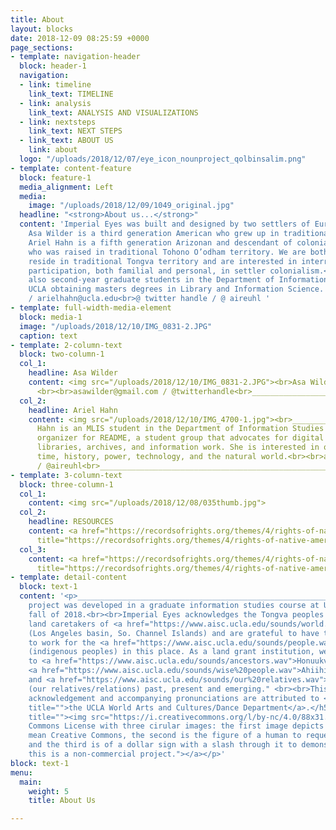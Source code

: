 ```yaml
---
title: About
layout: blocks
date: 2018-12-09 08:25:59 +0000
page_sections:
- template: navigation-header
  block: header-1
  navigation:
  - link: timeline
    link_text: TIMELINE
  - link: analysis
    link_text: ANALYSIS AND VISUALIZATIONS
  - link: nextsteps
    link_text: NEXT STEPS
  - link_text: ABOUT US
    link: about
  logo: "/uploads/2018/12/07/eye_icon_nounproject_qolbinsalim.png"
- template: content-feature
  block: feature-1
  media_alignment: Left
  media:
    image: "/uploads/2018/12/09/1049_original.jpg"
  headline: "<strong>About us...</strong>"
  content: 'Imperial Eyes was built and designed by two settlers of European descent.
    Asa Wilder is a third generation American who grew up in traditional Osage territory.
    Ariel Hahn is a fifth generation Arizonan and descendant of colonial-era settlers
    who was raised in traditional Tohono O’odham territory. We are both currently
    reside in traditional Tongva territory and are interested in interrogating their
    participation, both familial and personal, in settler colonialism.<br><br>We are
    also second-year graduate students in the Department of Information Studies at
    UCLA obtaining masters degrees in Library and Information Science. <br><br>asawilder@gmail.com
    / arielhahn@ucla.edu<br>@ twitter handle / @ aireuhl '
- template: full-width-media-element
  block: media-1
  image: "/uploads/2018/12/10/IMG_0831-2.JPG"
  caption: text
- template: 2-column-text
  block: two-column-1
  col_1:
    headline: Asa Wilder
    content: <img src="/uploads/2018/12/10/IMG_0831-2.JPG"><br>Asa Wilder is XXXXX
      <br><br>asawilder@gmail.com / @twitterhandle<br>____________________________________________________________________
  col_2:
    headline: Ariel Hahn
    content: <img src="/uploads/2018/12/10/IMG_4700-1.jpg"><br>____________________________________________________________________<br>Ariel
      Hahn is an MLIS student in the Department of Information Studies at UCLA and
      organizer for README, a student group that advocates for digital rights within
      libraries, archives, and information work. She is interested in questions of
      time, history, power, technology, and the natural world.<br><br>arielhahn@ucla.edu
      / @aireuhl<br>____________________________________________________________________
- template: 3-column-text
  block: three-column-1
  col_1:
    content: <img src="/uploads/2018/12/08/035thumb.jpg">
  col_2:
    headline: RESOURCES
    content: <a href="https://recordsofrights.org/themes/4/rights-of-native-americans"
      title="https://recordsofrights.org/themes/4/rights-of-native-americans">https://recordsofrights.org/themes/4/rights-of-native-americans</a>
  col_3:
    content: <a href="https://recordsofrights.org/themes/4/rights-of-native-americans"
      title="https://recordsofrights.org/themes/4/rights-of-native-americans">https://recordsofrights.org/themes/4/rights-of-native-americans</a>
- template: detail-content
  block: text-1
  content: '<p>____________________________________________________________________</p><h5>This
    project was developed in a graduate information studies course at UCLA in the
    fall of 2018.<br><br>Imperial Eyes acknowledges the Tongva peoples as the traditional
    land caretakers of <a href="https://www.aisc.ucla.edu/sounds/world.wav">Tovaangar</a>
    (Los Angeles basin, So. Channel Islands) and are grateful to have the opportunity
    to work for the <a href="https://www.aisc.ucla.edu/sounds/people.wav">taraaxatom</a>
    (indigenous peoples) in this place. As a land grant institution, we pay our respects
    to <a href="https://www.aisc.ucla.edu/sounds/ancestors.wav">Honuukvetam</a> (Ancestors),
    <a href="https://www.aisc.ucla.edu/sounds/wise%20people.wav">Ahiihirom </a>(Elders),
    and <a href="https://www.aisc.ucla.edu/sounds/our%20relatives.wav">eyoohiinkem</a>
    (our relatives/relations) past, present and emerging." <br><br>This territory
    acknowledgement and accompanying pronunciations are attributed to <a href="https://www.wacd.ucla.edu/"
    title="">the UCLA World Arts and Cultures/Dance Department</a>.</h5><p><a href="https://creativecommons.org/licenses/by-nc/4.0/"
    title=""><img src="https://i.creativecommons.org/l/by-nc/4.0/88x31.png" alt="Creative
    Commons License with three cirular images: the first image depicts two c''s to
    mean Creative Commons, the second is the figure of a human to request attribution,
    and the third is of a dollar sign with a slash through it to demonstrate that
    this is a non-commercial project."></a></p>'
block: text-1
menu:
  main:
    weight: 5
    title: About Us

---
```

